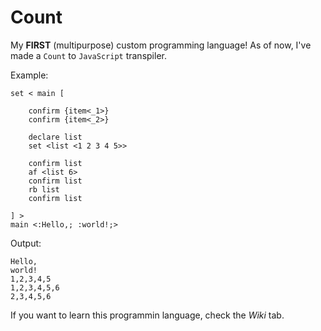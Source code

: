 # Count
My **FIRST** (multipurpose) custom programming language!
As of now, I've made a `Count` to `JavaScript` transpiler.

Example:
```
set < main [
	
	confirm {item<_1>}
	confirm {item<_2>}
	
	declare list
	set <list <1 2 3 4 5>>
	
	confirm list
	af <list 6>
	confirm list
	rb list
	confirm list
	
] >
main <:Hello,; :world!;>
```
Output:
```
Hello,
world!
1,2,3,4,5
1,2,3,4,5,6
2,3,4,5,6
```

If you want to learn this programmin language, check the _Wiki_ tab.
